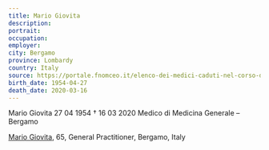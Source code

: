 ```yaml
---
title: Mario Giovita
description: 
portrait: 
occupation: 
employer: 
city: Bergamo
province: Lombardy
country: Italy 
source: https://portale.fnomceo.it/elenco-dei-medici-caduti-nel-corso-dellepidemia-di-covid-19/
birth_date: 1954-04-27
death_date: 2020-03-16
---
```


Mario Giovita 27 04 1954 † 16 03 2020
Medico di Medicina Generale  – Bergamo

<a href="https://portale.fnomceo.it/elenco-dei-medici-caduti-nel-corso-dellepidemia-di-covid-19/">Mario Giovita</a>, 65, General Practitioner, Bergamo, Italy
